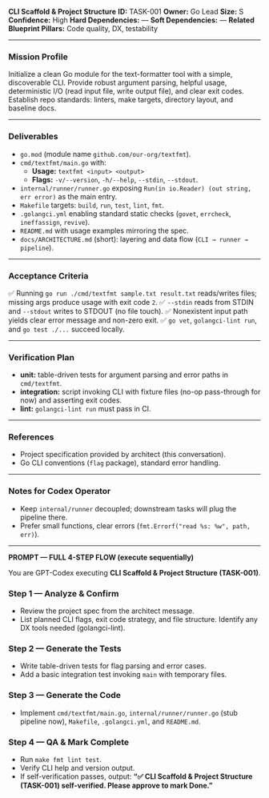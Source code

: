 **CLI Scaffold & Project Structure**
**ID:** TASK-001
**Owner:** Go Lead
**Size:** S
**Confidence:** High
**Hard Dependencies:** —
**Soft Dependencies:** —
**Related Blueprint Pillars:** Code quality, DX, testability

---

### **Mission Profile**
Initialize a clean Go module for the text-formatter tool with a simple, discoverable CLI.
Provide robust argument parsing, helpful usage, deterministic I/O (read input file, write output file), and clear exit codes.
Establish repo standards: linters, make targets, directory layout, and baseline docs.

---

### **Deliverables**
- `go.mod` (module name `github.com/our-org/textfmt`).
- `cmd/textfmt/main.go` with:
  - **Usage:** `textfmt <input> <output>`
  - **Flags:** `-v/--version`, `-h/--help`, `--stdin`, `--stdout`.
- `internal/runner/runner.go` exposing `Run(in io.Reader) (out string, err error)` as the main entry.
- `Makefile` targets: `build`, `run`, `test`, `lint`, `fmt`.
- `.golangci.yml` enabling standard static checks (`govet`, `errcheck`, `ineffassign`, `revive`).
- `README.md` with usage examples mirroring the spec.
- `docs/ARCHITECTURE.md` (short): layering and data flow (`CLI → runner → pipeline`).

---

### **Acceptance Criteria**
✅ Running `go run ./cmd/textfmt sample.txt result.txt` reads/writes files; missing args produce usage with exit code `2`.
✅ `--stdin` reads from STDIN and `--stdout` writes to STDOUT (no file touch).
✅ Nonexistent input path yields clear error message and non-zero exit.
✅ `go vet`, `golangci-lint run`, and `go test ./...` succeed locally.

---

### **Verification Plan**
- **unit:** table-driven tests for argument parsing and error paths in `cmd/textfmt`.
- **integration:** script invoking CLI with fixture files (no-op pass-through for now) and asserting exit codes.
- **lint:** `golangci-lint run` must pass in CI.

---

### **References**
- Project specification provided by architect (this conversation).
- Go CLI conventions (`flag` package), standard error handling.

---

### **Notes for Codex Operator**
- Keep `internal/runner` decoupled; downstream tasks will plug the pipeline there.
- Prefer small functions, clear errors (`fmt.Errorf("read %s: %w", path, err)`).

---

**PROMPT — FULL 4-STEP FLOW (execute sequentially)**

You are GPT-Codex executing **CLI Scaffold & Project Structure (TASK-001)**.

### Step 1 — Analyze & Confirm
- Review the project spec from the architect message.
- List planned CLI flags, exit code strategy, and file structure. Identify any DX tools needed (golangci-lint).

### Step 2 — Generate the Tests
- Write table-driven tests for flag parsing and error cases.
- Add a basic integration test invoking `main` with temporary files.

### Step 3 — Generate the Code
- Implement `cmd/textfmt/main.go`, `internal/runner/runner.go` (stub pipeline now), `Makefile`, `.golangci.yml`, and `README.md`.

### Step 4 — QA & Mark Complete
- Run `make fmt lint test`.
- Verify CLI help and version output.
- If self-verification passes, output: **“✅ CLI Scaffold & Project Structure (TASK-001) self-verified. Please approve to mark Done.”**
